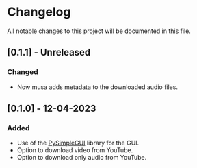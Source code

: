 # Changelog

All notable changes to this project will be documented in this file.

## [0.1.1] - Unreleased

### Changed

- Now musa adds metadata to the downloaded audio files.

## [0.1.0] - 12-04-2023

### Added

- Use of the [PySimpleGUI](https://pypi.org/project/PySimpleGUI/) library for the GUI.
- Option to download video from YouTube.
- Option to download only audio from YouTube.
